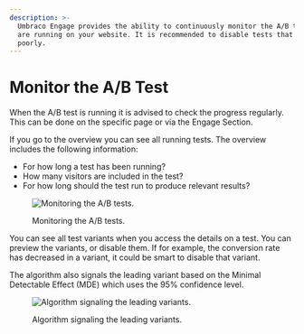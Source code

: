 ```yaml
---
description: >-
  Umbraco Engage provides the ability to continuously monitor the A/B tests you
  are running on your website. It is recommended to disable tests that perform
  poorly.
---
```


# Monitor the A/B Test

When the A/B test is running it is advised to check the progress regularly. This can be done on the specific page or via the Engage Section.

If you go to the overview you can see all running tests. The overview includes the following information:

* For how long a test has been running?
* How many visitors are included in the test?
* For how long should the test run to produce relevant results?

<figure><img src="../../.gitbook/assets/engage-ab-test-monitor.png" alt="Monitoring the A/B tests."><figcaption><p>Monitoring the A/B tests.</p></figcaption></figure>

You can see all test variants when you access the details on a test. You can preview the variants, or disable them. If for example, the conversion rate has decreased in a variant, it could be smart to disable that variant.

The algorithm also signals the leading variant based on the Minimal Detectable Effect (MDE) which uses the 95% confidence level.

<figure><img src="../../.gitbook/assets/engage-ab-test-monitor-2.png" alt="Algorithm signaling the leading variants."><figcaption><p>Algorithm signaling the leading variants.</p></figcaption></figure>
